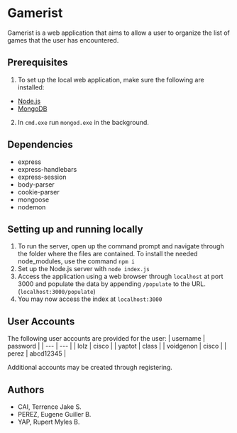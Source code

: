 # Gamerist
Gamerist is a web application that aims to allow a user to organize the list of games that the user has encountered.

## Prerequisites
1. To set up the local web application, make sure the following are installed: 
- [Node.js](https://nodejs.org/en/download/)
- [MongoDB](https://www.mongodb.com/download-center/community)

2. In `cmd.exe` run `mongod.exe` in the background.

## Dependencies
- express
- express-handlebars
- express-session
- body-parser
- cookie-parser
- mongoose
- nodemon

## Setting up and running locally
1. To run the server, open up the command prompt and navigate through the folder where the files are contained. To install the needed node_modules, use the command `npm i`
2. Set up the Node.js server with `node index.js`
3. Access the application using a web browser through `localhost` at port 3000 and populate the data by appending `/populate` to the URL. (`localhost:3000/populate`)
4. You may now access the index at `localhost:3000`

## User Accounts
The following user accounts are provided for the user:
| username | password |
| --- | --- |
| lolz | cisco |
| yaptot | class |
| voidgenon | cisco |
| perez | abcd12345 |

Additional accounts may be created through registering.

## Authors
- CAI, Terrence Jake S.
- PEREZ, Eugene Guiller B.
- YAP, Rupert Myles B.

